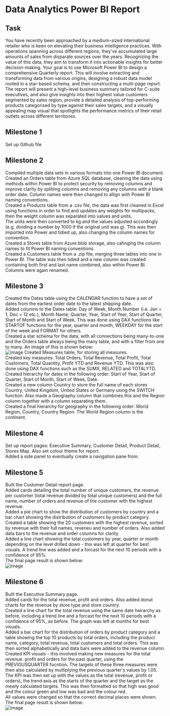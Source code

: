 # Data Analytics Power BI Report
## Task
You have recently been approached by a medium-sized international retailer who is keen on elevating their business intelligence practices. 
With operations spanning across different regions, they've accumulated large amounts of sales from disparate sources over the years.
Recognizing the value of this data, they aim to transform it into actionable insights for better decision-making. 
Your goal is to use Microsoft Power BI to design a comprehensive Quarterly report. 
This will involve extracting and transforming data from various origins, designing a robust data model rooted in a star-based schema, and then constructing a multi-page 
report.
The report will present a high-level business summary tailored for C-suite executives, and also give insights into their highest value customers segmented by sales 
region, provide a detailed analysis of top-performing products categorised by type against their sales targets, and a visually appealing map visual that spotlights the 
performance metrics of their retail outlets across different territories.

## Milestone 1
Set up Github file

## Milestone 2
Compiled multiple data sets in various formats into one Power BI document.     
Created an Orders table from Azure SQL database, cleaning the data using methods within Power BI to protect security by removing columns and improve clarity by splitiing 
columns and removing any columns with a blank order date. Column names were then changed to allign with Power BI naming conventions.    
Created a Products table from a .csv file, the data was first cleaned in Excel using functions in order to find and updates any weights for multipacks, then the weight 
column was separated into values and units.     
The units were then converted to kg and the values adjusted accordingly (e.g. dividing a number by 1000 if the original unit was g). This was then imported into Power and 
tidied up, also changing the column names for convention.     
Created a Stores table from Azure blob storage, also cahnging the column names to fit Power BI naming conventions.     
Created a Customers table from a .zip file, merging three tables into one in Power BI. The table was then tidied and a new column was created containing both first and last 
name combined, also within Power BI. Columns were again renamed.

## Milestone 3
Created the Dates table using the CALENDAR function to have a set of dates from the earliest order date to the latest shipping date.    
Added columns to the Dates table: Day of Week, Month Number (i.e. Jan = 1, Dec = 12 etc.), Month Name, Quarter, Year, Start of Year, Start of Quarter, Start of Month and 
Start of Week. This was done using DAX functions like STARTOF functions for the year, quarter and month, WEEKDAY for the start of the week and FORMAT for others.     
Created a star schema for the data, with all connections being many-to-one and the Orders table always being the many table, and with a filter from one to many. An image 
of this is shown below:    
![image](https://github.com/mfmealing/data-analytics-power-bi-report707/assets/148961337/74443870-dfa1-4dfb-b7d7-fdc91907d3ce)
Created Measures table, for storing all measures.    
Created key measures: Total Orders, Total Revenue, Total Profit, Total Customers, Total Quantity, Profit YTD and Revenue YTD. This was also done using DAX functions such as
the SUMX, RELATED and TOTALYTD.    
Created hierarchy for dates in the following order: Start of Year, Start of Quarter, Start of Month, Start of Week, Date.   
Created a new column Country to store the full name of each stores Country, United Kingdom, United States or Germany using the SWITCH function. Also made a Geography column
that combines this and the Region column together with a column separating them.      
Created a final hierarchy for geography in the following order: World Region, Country, Country Region. The World Region column is the continent.

## Milestone 4
Set up report pages: Executive Summary, Customer Detail, Product Detail, Stores Map. Also set colour theme for report.    
Added a side panel to eventually create a navigation pane from.

## Milestone 5
Built the Customer Detail report page.      
Added cards detailing the total number of unique customers, the revenue per customer (total revenue divided by total unique customers) and the full name, number of orders and 
revenue of the customer with the highest revenue.     
Added a pie chart to show the distribution of customers by country and a bar chart showing the distribution of customers by product category.    
Created a table showing the 20 customers with the highest revenue, sorted by revenue with their full names, reveneu and number of orders. Also added data bars to the revenue
and order columns for clarity.    
Added a line chart showing the total customers by year, quarter or month depending on the level drilled down - this was left at quarter for best visuals. A trend line was 
added and a forcast for the next 10 periods with a confidence of 95%.    
The final page result is shown below:    
![image](https://github.com/mfmealing/data-analytics-power-bi-report707/assets/148961337/6bc58e28-e70f-4a7e-a37e-0d0f343ba825)

## Milestone 6
Built the Executive Summary page.    
Added cards for the total revenue, profit and orders. Also added donut charts for the revenue by store type and store country.     
Created a line chart for the total revenue using the same date heirarchy as before, including a trend line and a forcast for the next 10 periods with a confidence of 95%, as 
before. The graph was left at months for best visuals.    
Added a bar chart for the distribution of orders by product category and a table showing the top 10 products by total orders, including the product name, category, total 
revenue, total customers and total orders. This was then sorted alphabetically and data bars were added to the revenue column.    
Created KPI visuals - this involved making new measures for the total revenue. profit and orders for the past quarter, using the PREVIOUSQUARTER fucntion. The targets of 
these three measures were then also calculated by multiplying the previous quarter's values by 1.05. The KPI was then set up with the values as the total (revenue, profit or 
orders), the trend axis as the starts of the quarter and the target as the mewly calculated targets. This was then formatted so that high was good and the colour green and 
low was bad and the colour red.    
All values were changed so that the correct decimal places were shown.    
The final page result is shown below:    
![image](https://github.com/mfmealing/data-analytics-power-bi-report707/assets/148961337/108ef112-cb53-4fc3-afed-4015a8af3ac2)

